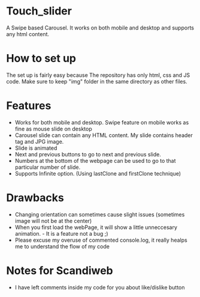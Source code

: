 # Touch_slider
A Swipe based Carousel. It works on both mobile and desktop and supports any html content.

# How to set up
The set up is fairly easy because The repository has only html, css and JS code. Make sure to keep "img" folder in the same directory as other files.

# Features
- Works for both mobile and desktop. Swipe feature on mobile works as fine as mouse slide on desktop
- Carousel slide can contain any HTML content. My slide contains header tag and JPG image.
- Slide is animated
- Next and previous buttons to go to next and previous slide.
- Numbers at the bottom of the webpage can be used to go to that particular number of slide.
- Supports Infinite option. (Using lastClone and firstClone technique)

# Drawbacks
- Changing orientation can sometimes cause slight issues (sometimes image will not be at the center)
- When you first load the webPage, it will show a little unneccesary animation. - It is a feature not a bug ;) 
- Please excuse my overuse of commented console.log, it really healps me to understand the flow of my code

# Notes for Scandiweb
- I have left comments inside my code for you about like/dislike button
